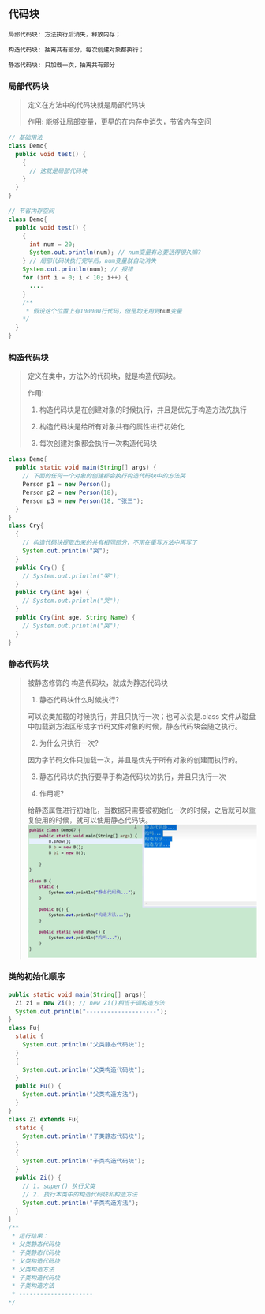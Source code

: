 ## 代码块

`局部代码块: 方法执行后消失，释放内存；`

`构造代码块: 抽离共有部分，每次创建对象都执行；`

`静态代码块: 只加载一次，抽离共有部分`

### 局部代码块

> 定义在方法中的代码块就是局部代码块
>
> 作用: 能够让局部变量，更早的在内存中消失，节省内存空间

```java
// 基础用法
class Demo{
  public void test() {
    {
      // 这就是局部代码块
    }
  }
}

```

```java
// 节省内存空间
class Demo{
  public void test() {
    {
      int num = 20;
      System.out.println(num); // num变量有必要活得很久嘛?
    } // 局部代码块执行完毕后，num变量就自动消失
    System.out.println(num); // 报错
    for (int i = 0; i < 10; i++) {
      ....
    }
    /**
     * 假设这个位置上有100000行代码，但是均无用到num变量
    */
  }
}
```

### 构造代码块

> 定义在类中，方法外的代码块，就是构造代码块。
>
> 作用:
>
> 1. 构造代码块是在创建对象的时候执行，并且是优先于构造方法先执行
>
> 2. 构造代码块是给所有对象共有的属性进行初始化
>
> 3. 每次创建对象都会执行一次构造代码块

```java
class Demo{
  public static void main(String[] args) {
    // 下面的任何一个对象的创建都会执行构造代码块中的方法哭
    Person p1 = new Person();
    Person p2 = new Person(18);
    Person p3 = new Person(18, "张三");
  }
}
class Cry{
  {
    // 构造代码块提取出来的共有相同部分，不用在重写方法中再写了
    System.out.println("哭");
  }
  public Cry() {
    // System.out.println("哭");
  }
  public Cry(int age) {
    // System.out.println("哭");
  }
  public Cry(int age, String Name) {
    // System.out.println("哭");
  }
}
```

### 静态代码块

> 被静态修饰的 构造代码块，就成为静态代码块
>
> 1. 静态代码块什么时候执行?
>
> 可以说类加载的时候执行，并且只执行一次；也可以说是.class 文件从磁盘中加载到方法区形成字节码文件对象的时候，静态代码块会随之执行。
>
> 2. 为什么只执行一次?
>
> 因为字节码文件只加载一次，并且是优先于所有对象的创建而执行的。
>
> 3. 静态代码块的执行要早于构造代码块的执行，并且只执行一次
>
> 4. 作用呢?
>
> 给静态属性进行初始化，当数据只需要被初始化一次的时候，之后就可以重复使用的时候，就可以使用静态代码块。
> ![静态代码块](../../images/静态代码块.jpg)

### 类的初始化顺序

```java
public static void main(String[] args){
  Zi zi = new Zi(); // new Zi()相当于调构造方法
  System.out.println("--------------------");
}
class Fu{
  static {
    System.out.println("父类静态代码块");
  }
  {
    System.out.println("父类构造代码块");
  }
  public Fu() {
    System.out.println("父类构造方法");
  }
}
class Zi extends Fu{
  static {
    System.out.println("子类静态代码块");
  }
  {
    System.out.println("子类构造代码块");
  }
  public Zi() {
    // 1. super() 执行父类
    // 2. 执行本类中的构造代码块和构造方法
    System.out.println("子类构造方法");
  }
}
/**
 * 运行结果：
 * 父类静态代码块
 * 子类静态代码块
 * 父类构造代码块
 * 父类构造方法
 * 子类构造代码块
 * 子类构造方法
 * ---------------------
*/
```
